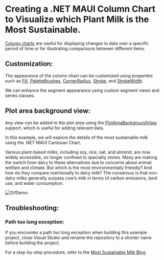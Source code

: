 # Creating a .NET MAUI Column Chart to Visualize which Plant Milk is the Most Sustainable.

[Column charts](https://www.syncfusion.com/maui-controls/maui-cartesian-charts/chart-types/maui-column-chart) are useful for displaying changes in data over a specific period of time or for illustrating comparisons between different items.

## Customization:
The appearance of the column chart can be customized using properties such as [Fill](https://help.syncfusion.com/cr/maui/Syncfusion.Maui.Charts.ChartSeries.html#Syncfusion_Maui_Charts_ChartSeries_Fill), [PaletteBrushes](https://help.syncfusion.com/cr/maui/Syncfusion.Maui.Charts.SfCartesianChart.html#Syncfusion_Maui_Charts_SfCartesianChart_PaletteBrushes), [CornerRadius](https://help.syncfusion.com/cr/maui/Syncfusion.Maui.Charts.ColumnSeries.html#Syncfusion_Maui_Charts_ColumnSeries_CornerRadius), [Stroke](https://help.syncfusion.com/cr/maui/Syncfusion.Maui.Charts.ColumnSeries.html#Syncfusion_Maui_Charts_ColumnSeries_Stroke), and [StrokeWidth](https://help.syncfusion.com/cr/maui/Syncfusion.Maui.Charts.XYDataSeries.html#Syncfusion_Maui_Charts_XYDataSeries_StrokeWidth).

We can enhance the segment appearance using custom segment views and series classes.

## Plot area background view:
Any view can be added to the plot area using the [PlotAreaBackgroundView](https://help.syncfusion.com/maui/cartesian-charts/appearance#plotting-area-customization) support, which is useful for adding relevant data.

In this example, we will explore the details of the most sustainable milk using the .NET MAUI Cartesian Chart.

Various plant-based milks, including soy, rice, oat, and almond, are now widely accessible, no longer confined to specialty stores. Many are making the switch from dairy to these alternatives due to concerns about animal welfare and climate. But which is the most environmentally friendly? And how do they compare nutritionally to dairy milk? The consensus is that non-dairy milks generally surpass cow’s milk in terms of carbon emissions, land use, and water consumption.

![GifDemo](https://github.com/SyncfusionExamples/Creating-a-.NET-MAUI-Column-Chart-to-Visualize-which-Plant-Milk-is-the-Most-Sustainable/assets/103025761/9e3123d8-3e8c-46e4-8edc-85fe441847b2)


## Troubleshooting:
### Path too long exception:
If you encounter a path too long exception when building this example project, close Visual Studio and rename the repository to a shorter name before building the project. 

For a step-by-step procedure, refer to the [Most Sustainable Milk Blog](https://www.syncfusion.com/maui-controls/maui-cartesian-charts/chart-types/maui-column-chart).
